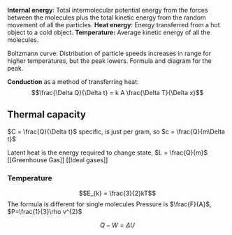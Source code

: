 **Internal energy**: Total intermolecular potential energy from the forces between the molecules plus the total kinetic energy from the random movement of all the particles.
**Heat energy**: Energy transferred from a hot object to a cold object.
**Temperature:** Average kinetic energy of all the molecules.

Boltzmann curve: Distribution of particle speeds increases in range for higher temperatures, but the peak lowers.
Formula and diagram for the peak.

**Conduction** as a method of transferring heat:
$$\frac{\Delta Q}{\Delta t} = k A \frac{\Delta T}{\Delta x}$$
## Thermal capacity
$C = \frac{Q}{\Delta t}$
specific, is just per gram, so
$c = \frac{Q}{m\Delta t}$

Latent heat is the energy required to change state, $L = \frac{Q}{m}$
[[Greenhouse Gas]]
[[Ideal gases]]

### Temperature
$$E_{k} = \frac{3}{2}kT$$
The formula is different for single molecules
Pressure is $\frac{F}{A}$, $P=\frac{1}{3}\rho v^{2}$

$$Q - W= \Delta U$$

